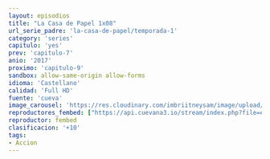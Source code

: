 ```yaml
---
layout: episodios
title: "La Casa de Papel 1x08"
url_serie_padre: 'la-casa-de-papel/temporada-1'
category: 'series'
capitulo: 'yes'
prev: 'capitulo-7'
anio: '2017'
proximo: 'capitulo-9'
sandbox: allow-same-origin allow-forms
idioma: 'Castellano'
calidad: 'Full HD'
fuente: 'cueva'
image_carousel: 'https://res.cloudinary.com/imbriitneysam/image/upload/v1546638640/casa-papel-1-poster-min.jpg'
reproductores_fembed: ["https://api.cuevana3.io/stream/index.php?file=ek5lbm9xYWNrS0xYMTZLa2xNbkdvY3ZTb3BtZng4TGp6ZFpobGFMUGtPSFQxYWFYWU1QUDFORGNwcVpnbEplc2xaTnJZSlRTMGViVTBxZGdsdEhPb3RqWGFXWnBtcFNsbHNKMmM0YTJ3THVvd29aaVpNR21vNXpDaFhlSndaV2gwZE5uVmFuRHpkekkwbmVYcHNiR3JaV1lhMlZwbTVLbGxKVnlvcUxWMWRMWTNLT1hjTlhHNWMzSQ","Castellano","https://jplayer.club/v/0pgqyslw3xqggey","Castellano","https://gdriveplayer.me/embed2.php?link=nAZI4xbMkRbtugAJCCM4%252BQtpFy9Fr1AN2qAwrZexFUPq%252F6saocQh1kdsclEgM%252BEjDVOYsZpnWB4MCcRanFpkcJuZrkw7t%252B3IsFvCYU%252Bf1lv4Hgk%252FstBdIT1u9vRQWhYrhnA8JD%252FZQjLLmnd3nbqajeNtSIzEYoQZWIZeqe%252BTegqFbdXSicyLvf5D62tOV2KXUquhJkPNgbeyMAfjMqgZFW","Castellano"]
reproductor: fembed
clasificacion: '+10'
tags:
- Accion
---
```












